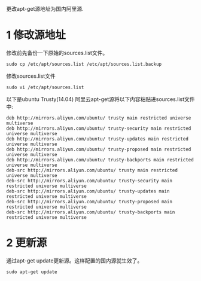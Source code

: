 <div class="jumbotron">
<p>更改apt-get源地址为国内阿里源.</p>  
</div>

1 修改源地址
===

修改前先备份一下原始的sources.list文件。

```
sudo cp /etc/apt/sources.list /etc/apt/sources.list.backup
```

修改sources.list文件

```
sudo vi /etc/apt/sources.list
```

以下是ubuntu Trusty(14.04) 阿里云apt-get源将以下内容粘贴进sources.list文件中:

```
deb http://mirrors.aliyun.com/ubuntu/ trusty main restricted universe multiverse
deb http://mirrors.aliyun.com/ubuntu/ trusty-security main restricted universe multiverse
deb http://mirrors.aliyun.com/ubuntu/ trusty-updates main restricted universe multiverse
deb http://mirrors.aliyun.com/ubuntu/ trusty-proposed main restricted universe multiverse
deb http://mirrors.aliyun.com/ubuntu/ trusty-backports main restricted universe multiverse
deb-src http://mirrors.aliyun.com/ubuntu/ trusty main restricted universe multiverse
deb-src http://mirrors.aliyun.com/ubuntu/ trusty-security main restricted universe multiverse
deb-src http://mirrors.aliyun.com/ubuntu/ trusty-updates main restricted universe multiverse
deb-src http://mirrors.aliyun.com/ubuntu/ trusty-proposed main restricted universe multiverse
deb-src http://mirrors.aliyun.com/ubuntu/ trusty-backports main restricted universe multiverse
```

2 更新源
===

通过apt-get update更新源。这样配置的国内源就生效了。

```
sudo apt-get update
```